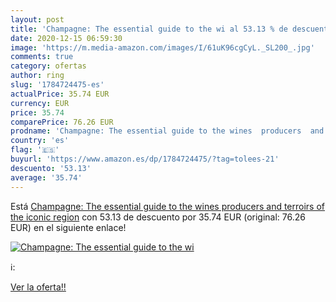 ```yaml
---
layout: post
title: 'Champagne: The essential guide to the wi al 53.13 % de descuento'
date: 2020-12-15 06:59:30
image: 'https://m.media-amazon.com/images/I/61uK96cgCyL._SL200_.jpg'
comments: true
category: ofertas
author: ring
slug: '1784724475-es'
actualPrice: 35.74 EUR
currency: EUR
price: 35.74
comparePrice: 76.26 EUR
prodname: 'Champagne: The essential guide to the wines  producers  and terroirs of the iconic region'
country: 'es'
flag: '🇪🇸'
buyurl: 'https://www.amazon.es/dp/1784724475/?tag=tolees-21'
descuento: '53.13'
average: '35.74'
---
```


Está [Champagne: The essential guide to the wines  producers  and terroirs of the iconic region](https://www.amazon.es/dp/1784724475/?tag=tolees-21) con 53.13 de descuento por 35.74 EUR (original: 76.26 EUR) en el siguiente enlace!

[![Champagne: The essential guide to the wi](https://m.media-amazon.com/images/I/61uK96cgCyL._SL200_.jpg)](https://www.amazon.es/dp/1784724475/?tag=tolees-21)

ℹ️:


[Ver la oferta!!](https://www.amazon.es/dp/1784724475/?tag=tolees-21)
